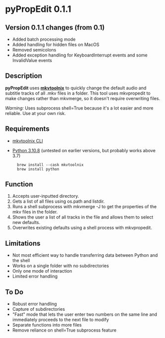 # pyPropEdit 0.1.1

## Version 0.1.1 changes (from 0.1)
* Added batch processing mode
* Added handling for hidden files on MacOS
* Removed semicolons
* Added exception handling for KeyboardInterrupt events and some InvalidValue events

## Description

**pyPropEdit** uses **[mkvtoolnix](https://gitlab.com/mbunkus/mkvtoolnix)** to quickly change the default audio and subtitle tracks of all .mkv files in a folder. This tool uses mkvpropedit to make changes rather than mkvmerge, so it doesn't require overwriting files.

*Warning:* Uses subprocess shell=True because it's a lot easier and more reliable. Use at your own risk.

## Requirements
* [mkvtoolnix CLI](https://mkvtoolnix.download/downloads.html)
* [Python 3.10.8](https://www.python.org/downloads/release/python-3111/) (untested on earlier versions, but probably works above 3.7)
		
		brew install --cask mkvtoolnix
		brew install python

## Function
1. Accepts user-inputted directory.
2. Gets a list of all files using os.path and listdir.
3. Runs a shell subprocess with mkvmerge -J to get the properties of the mkv files in the folder.
4. Shows the user a list of all tracks in the file and allows them to select new defaults.
5. Overwrites existing defaults using a shell process with mkvpropedit.

## Limitations
 - Not most efficient way to handle transferring data between Python and the shell
 - Works on a single folder with no subdirectories
 - Only one mode of interaction
 - Limited error handling

## To Do
 - Robust error handling
 - Capture of subdirectories
 - "Fast" mode that lets the user enter two numbers on the same line and immediately proceeds to the next file to modify
 - Separate functions into more files
 - Remove reliance on shell=True subprocess feature
